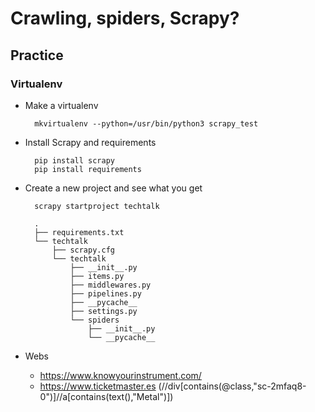 # Crawling, spiders, Scrapy?

## Practice

### Virtualenv

- Make a virtualenv

		mkvirtualenv --python=/usr/bin/python3 scrapy_test

- Install Scrapy and requirements

		pip install scrapy
		pip install requirements

- Create a new project and see what you get

		scrapy startproject techtalk

		.
		├── requirements.txt
		└── techtalk
		    ├── scrapy.cfg
		    └── techtalk
		        ├── __init__.py
		        ├── items.py
		        ├── middlewares.py
		        ├── pipelines.py
		        ├── __pycache__
		        ├── settings.py
		        └── spiders
		            ├── __init__.py
		            └── __pycache__



- Webs

	- https://www.knowyourinstrument.com/
	- https://www.ticketmaster.es (//div[contains(@class,"sc-2mfaq8-0")]//a[contains(text(),"Metal")])